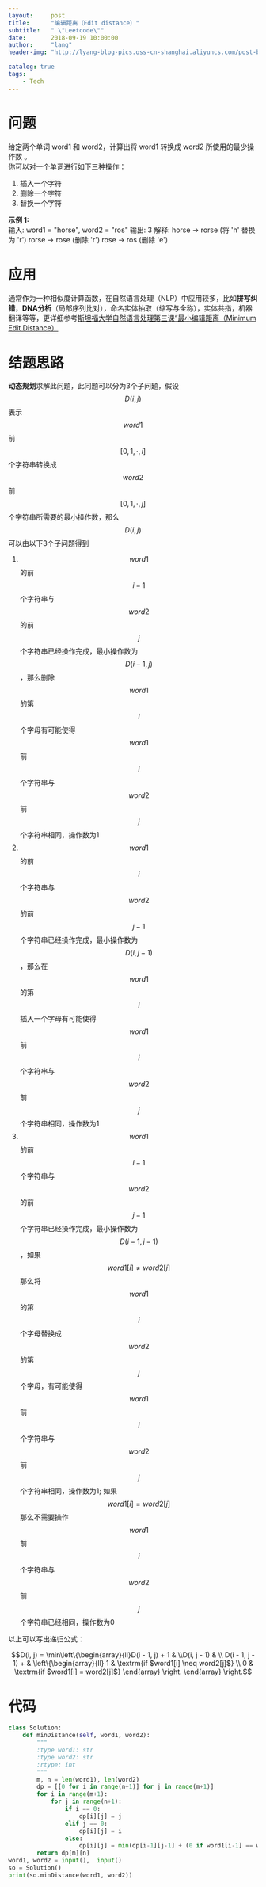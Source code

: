 ```yaml
---
layout:     post
title:      "编辑距离（Edit distance）"
subtitle:   " \"Leetcode\""
date:       2018-09-19 10:00:00
author:     "lang"
header-img: "http://lyang-blog-pics.oss-cn-shanghai.aliyuncs.com/post-bg-2017/0330/170330.jpg"

catalog: true
tags:
    - Tech
---
```


# 问题

给定两个单词 word1 和 word2，计算出将 word1 转换成 word2 所使用的最少操作数 。  
你可以对一个单词进行如下三种操作：  

1. 插入一个字符
2. 删除一个字符
3. 替换一个字符
   
**示例 1:**  
    输入: word1 = "horse", word2 = "ros"
    输出: 3
    解释: 
    horse -> rorse (将 'h' 替换为 'r')
    rorse -> rose (删除 'r')
    rose -> ros (删除 'e')

# 应用

通常作为一种相似度计算函数，在自然语言处理（NLP）中应用较多，比如**拼写纠错**，**DNA分析**（局部序列比对），命名实体抽取（缩写与全称），实体共指，机器翻译等等，更详细参考[斯坦福大学自然语言处理第三课“最小编辑距离（Minimum Edit Distance）](http://52opencourse.com/96/斯坦福大学自然语言处理第三课-最小编辑距离%EF%BC%88minimum-edit-distance%EF%BC%89)

# 结题思路

**动态规划**求解此问题，此问题可以分为3个子问题，假设$$D(i, j)$$表示$$word1$$前$$[0, 1, \cdot, i]$$个字符串转换成$$word2$$前$$[0, 1, \cdot, j]$$个字符串所需要的最小操作数，那么$$D(i, j)$$可以由以下3个子问题得到

1. $$word1$$的前$$i-1$$个字符串与$$word2$$的前$$j$$个字符串已经操作完成，最小操作数为$$D(i-1, j)$$，那么删除$$word1$$的第$$i$$个字母有可能使得$$word1$$前$$i$$个字符串与$$word2$$前$$j$$个字符串相同，操作数为1
2. $$word1$$的前$$i$$个字符串与$$word2$$的前$$j-1$$个字符串已经操作完成，最小操作数为$$D(i, j-1)$$，那么在$$word1$$的第$$i$$插入一个字母有可能使得$$word1$$前$$i$$个字符串与$$word2$$前$$j$$个字符串相同，操作数为1
3. $$word1$$的前$$i-1$$个字符串与$$word2$$的前$$j-1$$个字符串已经操作完成，最小操作数为$$D(i-1, j-1)$$，如果$$word1[i] \neq word2[j]$$那么将$$word1$$的第$$i$$个字母替换成$$word2$$的第$$j$$个字母，有可能使得$$word1$$前$$i$$个字符串与$$word2$$前$$j$$个字符串相同，操作数为1; 如果$$word1[i] = word2[j]$$那么不需要操作$$word1$$前$$i$$个字符串与$$word2$$前$$j$$个字符串已经相同，操作数为0

以上可以写出递归公式：  
<center>$$D(i, j) = \min\left\{\begin{array}{ll}D(i - 1, j) + 1 & \\D(i, j - 1) & \\ D(i - 1, j - 1) + & \left\{\begin{array}{ll} 1 & \textrm{if $word1[i] \neq word2[j]$} \\ 0 & \textrm{if $word1[i] = word2[j]$} \end{array} \right. \end{array} \right.$$</center>

# 代码

```python
class Solution:
    def minDistance(self, word1, word2):
        """
        :type word1: str
        :type word2: str
        :rtype: int
        """
        m, n = len(word1), len(word2)
        dp = [[0 for i in range(n+1)] for j in range(m+1)]
        for i in range(m+1):
            for j in range(n+1):
                if i == 0:
                    dp[i][j] = j
                elif j == 0:
                    dp[i][j] = i
                else:
                    dp[i][j] = min(dp[i-1][j-1] + (0 if word1[i-1] == word2[j-1] else 1), dp[i-1][j] + 1, dp[i][j -1] + 1)
        return dp[m][n]
word1, word2 = input(),  input()
so = Solution()
print(so.minDistance(word1, word2))
```